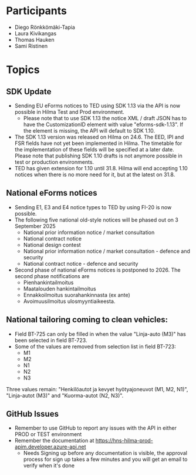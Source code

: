 # Participants
- Diego Rönkkömäki-Tapia
- Laura Kivikangas
- Thomas Hauken
- Sami Ristinen

# Topics

## SDK Update
- Sending EU eForms notices to TED using SDK 1.13 via the API is now possible in Hilma Test and Prod environment.
	- Please note that to use SDK 1.13 the notice XML / draft JSON has to have the CustomizationID element with value "eforms-sdk-1.13". If the element is missing, the API will default to SDK 1.10.
- The SDK 1.13 version was released on Hilma on 24.6. The EED, IPI and FSR fields have not yet been implemented in Hilma. The timetable for the implementation of these fields will be specified at a later date. Please note that publishing SDK 1.10 drafts is not anymore possible in test or production environments.
- TED has given extension for 1.10 until 31.8. Hilma will end accepting 1.10 notices when there is no more need for it, but at the latest on 31.8.
 
## National eForms notices
- Sending E1, E3 and E4 notice types to TED by using FI-20 is now possible.
- The following five national old-style notices will be phased out on 3 September 2025
	- National prior information notice / market consultation
	- National contract notice
	- National design contest
	- National prior information notice / market consultation - defence and security
	- National contract notice - defence and security
- Second phase of national eForms notices is postponed to 2026. The second phase notifications are 
	- Pienhankintailmoitus
	- Maatalouden hankintailmoitus
	- Ennakkoilmoitus suorahankinnasta (ex ante)
	- Avoimuusilmoitus ulosmyyntiaikeesta.
 
## National tailoring coming to clean vehicles:
- Field BT-725 can only be filled in when the value "Linja-auto (M3)" has been selected in field BT-723.
- Some of the values are removed from selection list in field BT-723:
	- M1
 	- M2
  	- N1
  	- N2
  	- N3

Three values remain: "Henkilöautot ja kevyet hyötyajoneuvot (M1, M2, N1)", "Linja-autot (M3)" and "Kuorma-autot (N2, N3)".

## GitHub Issues
- Remember to use GitHub to report any issues with the API in either PROD or TEST environment
- Remember the documentation at https://hns-hilma-prod-apim.developer.azure-api.net
	- Needs Signing up before any documentation is visible, the approval process for sign up takes a few minutes and you will get an email to verify when it's done
